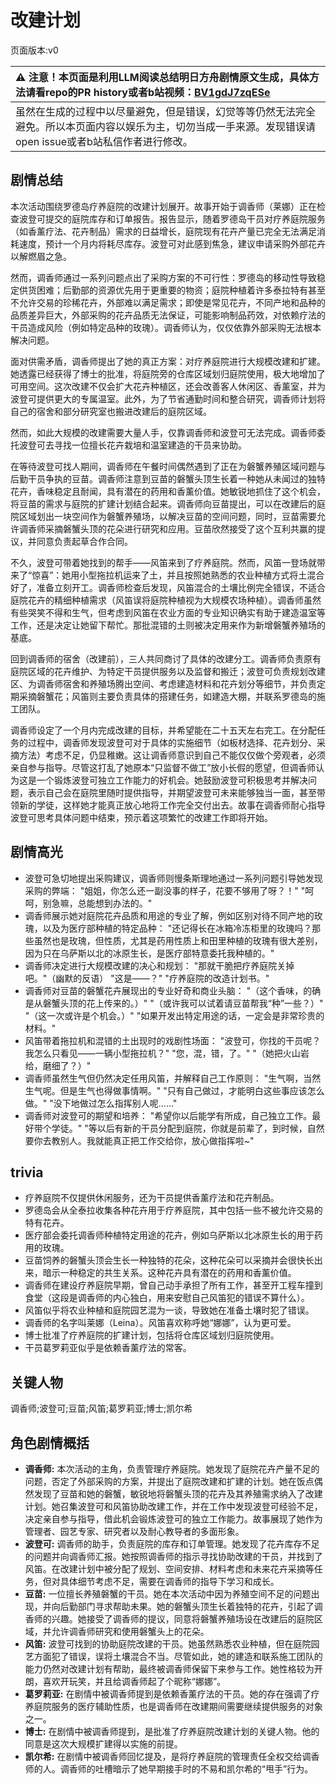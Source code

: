 # 改建计划
页面版本:v0
 

| :warning: 注意！本页面是利用LLM阅读总结明日方舟剧情原文生成，具体方法请看repo的PR history或者b站视频：[BV1gdJ7zqESe](https://www.bilibili.com/video/BV1gdJ7zqESe/)         |
|:----------------------------|
| 虽然在生成的过程中以尽量避免，但是错误，幻觉等等仍然无法完全避免。所以本页面内容以娱乐为主，切勿当成一手来源。发现错误请open issue或者b站私信作者进行修改。|



## 剧情总结
本次活动围绕罗德岛疗养庭院的改建计划展开。故事开始于调香师（莱娜）正在检查波登可提交的庭院库存和订单报告。报告显示，随着罗德岛干员对疗养庭院服务（如香薰疗法、花卉制品）需求的日益增长，庭院现有花卉产量已完全无法满足消耗速度，预计一个月内将耗尽库存。波登可对此感到焦急，建议申请采购外部花卉以解燃眉之急。

然而，调香师通过一系列问题点出了采购方案的不可行性：罗德岛的移动性导致稳定供货困难；后勤部的资源优先用于更重要的物资；庭院种植着许多泰拉特有甚至不允许交易的珍稀花卉，外部难以满足需求；即使是常见花卉，不同产地和品种的品质差异巨大，外部采购的花卉品质无法保证，可能影响制品药效，对依赖疗法的干员造成风险（例如特定品种的玫瑰）。调香师认为，仅仅依靠外部采购无法根本解决问题。

面对供需矛盾，调香师提出了她的真正方案：对疗养庭院进行大规模改建和扩建。她透露已经获得了博士的批准，将庭院旁的仓库区域划归庭院使用，极大地增加了可用空间。这次改建不仅会扩大花卉种植区，还会改善客人休闲区、香薰室，并为波登可提供更大的专属温室。此外，为了节省通勤时间和整合研究，调香师计划将自己的宿舍和部分研究室也搬进改建后的庭院区域。

然而，如此大规模的改建需要大量人手，仅靠调香师和波登可无法完成。调香师委托波登可去寻找一位擅长花卉栽培和温室建造的干员来协助。

在等待波登可找人期间，调香师在午餐时间偶然遇到了正在为磐蟹养殖区域问题与后勤干员争执的豆苗。调香师注意到豆苗的磐蟹头顶生长着一种她从未闻过的独特花卉，香味稳定且耐闻，具有潜在的药用和香薰价值。她敏锐地抓住了这个机会，将豆苗的需求与庭院的扩建计划结合起来。调香师向豆苗提出，可以在改建后的庭院区域划出一块空间作为磐蟹养殖场，以解决豆苗的空间问题，同时，豆苗需要允许调香师采摘磐蟹头顶的花朵进行研究和应用。豆苗欣然接受了这个互利共赢的提议，并同意负责起草合作合同。

不久，波登可带着她找到的帮手——风笛来到了疗养庭院。然而，风笛一登场就带来了“惊喜”：她用小型拖拉机运来了土，并且按照她熟悉的农业种植方式将土混合好了，准备立刻开工。调香师检查后发现，风笛混合的土壤比例完全错误，不适合庭院花卉的精细种植需求（风笛误将庭院种植视为大规模农场种植）。调香师虽然有些哭笑不得和生气，但考虑到风笛在农业方面的专业知识确实有助于建造温室等工作，还是决定让她留下帮忙。那批混错的土则被决定用来作为新增磐蟹养殖场的基底。

回到调香师的宿舍（改建前），三人共同商讨了具体的改建分工。调香师负责原有庭院区域的花卉维护、为特定干员提供服务以及监督和搬迁；波登可负责规划改建区、为调香师宿舍和养殖场腾出空间、考虑建造材料和花卉划分等细节，并负责定期采摘磐蟹花；风笛则主要负责具体的搭建任务，如建造大棚，并联系罗德岛的施工团队。

调香师设定了一个月内完成改建的目标，并希望能在二十五天左右完工。在分配任务的过程中，调香师发现波登可对于具体的实施细节（如板材选择、花卉划分、采摘方法）考虑不足，仍显稚嫩。这让调香师意识到自己不能仅仅做个旁观者，必须亲自参与指导。尽管这打乱了她原本“只监督不做工”放小长假的愿望，但调香师认为这是一个锻炼波登可独立工作能力的好机会。她鼓励波登可积极思考并解决问题，表示自己会在庭院里随时提供指导，并期望波登可未来能够独当一面，甚至带领新的学徒，这样她才能真正放心地将工作完全交付出去。故事在调香师耐心指导波登可思考具体问题中结束，预示着这项繁忙的改建工作即将开始。
## 剧情高光
- 波登可急切地提出采购建议，调香师则慢条斯理地通过一系列问题引导她发现采购的弊端：
  "姐姐，你怎么还一副没事的样子，花要不够用了呀？！"
  "呵呵，别急嘛，总能想到办法的。"
- 调香师展示她对庭院花卉品质和用途的专业了解，例如区别对待不同产地的玫瑰，以及为医疗部种植的特定品种：
  "还记得长在冰箱冷冻柜里的玫瑰吗？那些虽然也是玫瑰，但性质，尤其是药用性质上和田里种植的玫瑰有很大差别，因为只在乌萨斯以北的冰原生长，是医疗部特意委托我种植的。"
- 调香师决定进行大规模改建的决心和规划：
  "那就干脆把疗养庭院关掉吧。"（幽默的反语）
  "这是——？"
  "疗养庭院的改造计划书。"
- 调香师对豆苗的磐蟹花卉展现出的专业好奇和商业头脑：
  "（这个香味，的确是从磐蟹头顶的花上传来的。）"
  "（或许我可以试着请豆苗帮我“种”一些？）"
  "（这一次或许是个机会。）"
  "如果开发出特定用途的话，一定会是非常珍贵的材料。"
- 风笛带着拖拉机和混错的土出现时的戏剧性场面：
  "波登可，你找的干员呢？我怎么只看见——一辆小型拖拉机？"
  "您，混，错，了。"
  "（她把火山岩给，磨细了？）"
- 调香师虽然生气但仍然决定任用风笛，并解释自己工作原则：
  "生气啊，当然生气呢。但是生气也得做事情啊。"
  "只有自己做过，才能明白这些事应该怎么做。"
  "没下地做过怎么指挥别人呢......"
- 调香师对波登可的期望和培养：
  "希望你以后能学有所成，自己独立工作。最好带个学徒。"
  "等以后有新的干员分配到庭院，你就是前辈了，到时候，自然要你去教别人。我就能真正把工作交给你，放心做指挥啦~"
## trivia
*   疗养庭院不仅提供休闲服务，还为干员提供香薰疗法和花卉制品。
*   罗德岛会从全泰拉收集各种花卉用于疗养庭院，其中包括一些不被允许交易的特有花卉。
*   医疗部会委托调香师种植特定用途的花卉，例如乌萨斯以北冰原生长的用于药用的玫瑰。
*   豆苗饲养的磐蟹头顶会生长一种独特的花朵，这种花朵可以采摘并会很快长出来，暗示一种稳定的共生关系。这种花卉具有潜在的药用和香薰价值。
*   调香师在建设疗养庭院早期，曾自己动手承担了所有工作，甚至开工程车撞到食堂（这段是调香师的内心独白，用来安慰自己风笛犯的错误不算什么）。
*   风笛似乎将农业种植和庭院园艺混为一谈，导致她在准备土壤时犯了错误。
*   调香师的名字叫莱娜（Leina）。风笛喜欢称呼她“娜娜”，认为更可爱。
*   博士批准了疗养庭院的扩建计划，包括将仓库区域划归庭院使用。
*   干员葛罗莉亚似乎是依赖香薰疗法的常客。
## 关键人物
调香师;波登可;豆苗;风笛;葛罗莉亚;博士;凯尔希
## 角色剧情概括
-   **调香师:** 本次活动的主角，负责管理疗养庭院。她发现了庭院花卉产量不足的问题，否定了外部采购的方案，并提出了庭院改建和扩建的计划。她在饭点偶然发现了豆苗和她的磐蟹，敏锐地将磐蟹头顶的花卉及其养殖需求纳入了改建计划。她召集波登可和风笛协助改建工作，并在工作中发现波登可经验不足，决定亲自参与指导，借此机会锻炼波登可的独立工作能力。故事展现了她作为管理者、园艺专家、研究者以及耐心教导者的多面形象。
-   **波登可:** 调香师的助手，负责庭院的库存和订单管理。她发现了花卉库存不足的问题并向调香师汇报。她按照调香师的指示寻找协助改建的干员，并找到了风笛。在改建计划中被分配了规划、空间安排、材料考虑和未来花卉采摘等任务，但对具体细节考虑不足，需要在调香师的指导下学习和成长。
-   **豆苗:** 一位擅长养殖磐蟹的干员。她在本次活动中因为养殖空间不足的问题出现，并向后勤部门寻求帮助未果。她的磐蟹头顶生长着独特的花卉，引起了调香师的兴趣。她接受了调香师的提议，同意将磐蟹养殖场设在改建后的庭院区域，并允许调香师研究和使用磐蟹头上的花朵。
-   **风笛:** 波登可找到的协助庭院改建的干员。她虽然熟悉农业种植，但在庭院园艺方面犯了错误，误将土壤混合不当。尽管如此，她的建造和联系施工团队的能力仍然对改建计划有帮助，最终被调香师保留下来参与工作。她性格较为开朗，喜欢开玩笑，并且给调香师起了个昵称“娜娜”。
-   **葛罗莉亚:** 在剧情中被调香师提到是依赖香薰疗法的干员。她的存在强调了疗养庭院服务的医疗辅助性质，也是调香师在改建期间需要继续提供服务的对象之一。
-   **博士:** 在剧情中被调香师提到，是批准了疗养庭院改建计划的关键人物。他的同意是这次大规模扩建得以实施的前提。
-   **凯尔希:** 在剧情中被调香师回忆提及，是将疗养庭院的管理责任全权交给调香师的人。调香师的吐槽暗示了她早期接手时的不易和凯尔希的“甩手”行为。